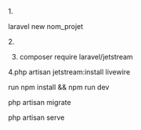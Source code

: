 1.<!-- Nouveau projet laravel -->

laravel new nom_projet

2.<!-- creer la base de donnée -->

3. composer require laravel/jetstream

4.php artisan jetstream:install livewire

run npm install && npm run dev


php artisan migrate

php artisan serve
